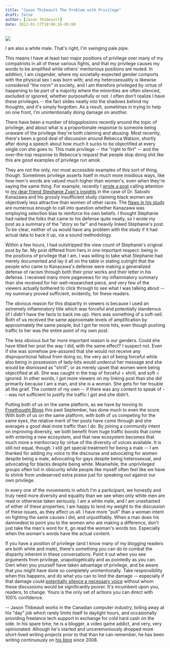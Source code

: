 ```yaml
---
title: "Jason Thibeault The Problem with Privilege"
draft: false
author: [Jason Thibeault]
date: 2012-01-17T10:00:16-05:00
---
```


![](http://www.morethanmen.org/wp-content/uploads/2012/01/c403ad2296807115c42af3d0f94b8b81.jpeg)

I am also a white male. That's right, I'm swinging pale pipe.

This means I have at least two major positions of privilege over many of my compatriots in all of these various fights, and that my privilege causes my words to be amplified while others' meritorious positions are muted. In addition, I am cisgender, where my societally-expected gender comports with the physical sex I was born with; and my heterosexuality is likewise considered "the norm" in society, and I am therefore privileged by virtue of happening to be part of a majority where the minorities are often silenced, excluded or ignored, whether purposefully or not. I often don't realize I have these privileges -- the fact slides neatly into the shadows behind my thoughts, and it's simply forgotten. As a result, sometimes in trying to help on one front, I'm unintentionally doing damage on another.

There have been a number of blogsplosions recently around the topic of privilege, and about what is a proportionate response to someone being unaware of the privilege they're both claiming and abusing. Most recently, there's been a good deal of discussion around Rebecca Watson, shortly after doing a speech about how much it sucks to be objectified at every single con she goes to. This male privilege -- the "right to flirt" -- and the over-the-top response to Rebecca's request that people stop doing shit like this are good examples of privilege run amok.

They are not the only, nor most accessible examples of this sort of thing, though. Sometimes privilege asserts itself in much more insidious ways, like how men's words are valued much higher than women's, even when they're saying the same thing. For example, recently I [wrote a post](http://freethoughtblogs.com/lousycanuck/2011/06/20/fellow-racists-come-to-the-defense-of-kanazawa/) calling attention to [my dear friend Stephanie Zvan's insights](http://almostdiamonds.blogspot.com/2011/06/with-friends-like-these.html) in the case of Dr. Satoshi Kanazawa and his grossly insufficient study claiming black women are objectively less attractive than women of other races. The [flaws in his study](http://www.scientificamerican.com/blog/post.cfm?id=the-datas-in-satoshi-kanazawa-is-a-2011-05-23) are numerous enough to call into question whether Kanazawa was employing selection bias to reinforce his own beliefs. I thought Stephanie had nailed the folks that came to his defense quite neatly, so I wrote my post as a summary of the "story so far" and heavily linked Stephanie's post. To be clear, neither of us would have any problem with the study if it had actual data to back it up, via a sound methodology.

Within a few hours, I had outstripped the view count of Stephanie's original post by far. My post differed from hers in one important respect: being in the positions of privilege that I am, I was willing to take what Stephanie had merely documented and lay it all on the table in stating outright that the people who came to Kanazawa's defense were making a generalized defense of racism through both their prior works and their letter in his defense. I received many more pageviews for my inflammatory summary than she received for her well-researched piece, and very few of the viewers actually bothered to click through to see what I was talking about -- my summary proved sufficient, evidently, for these readers.

The obvious reason for this disparity in viewers is because I used an extremely inflammatory title which was forceful and potentially slanderous (if I didn't have the facts to back me up). Hers was something of a soft-sell. Both of us received the same approximate levels of amplification by approximately the same people, but I got far more hits, even though pushing traffic to her was the entire point of my own post.

The less obvious but far more important reason is our genders. Could she have titled her post the way I did, with the same effect? I suspect not. Even if she was somehow pre-assured that she would not receive any disproportional fallout from doing so, the very act of being forceful while also being in possession of lady-bits would undercut her message and she would be dismissed as "shrill", or as merely upset that women were being objectified at all. She was caught in the trap of forceful = shrill, and soft = ignored. In other words, I got more viewers on my linking post than she did primarily because I am a man, and she is a woman. She gets for her trouble all the grief. The content of my own -- if there was any content to speak of -- was not sufficient to justify the traffic I got and she didn't.

Putting both of us on the same platform, as we have by moving to [Freethought Blogs](http://freethoughtblogs.com) this past September, has done much to even the score. With both of us on the same platform, with both of us competing for the same eyes, the relative merit of her posts have come through and she averages a good deal more traffic than I do. By joining a community intent on improving diversity, we both benefit from huge traffic boosts that come with entering a new ecosystem, and that new ecosystem becomes that much more a meritocracy by virtue of the diversity of voices available. It is still not equal, though. I still get special treatment for being a male -- I am thanked for adding my voice to the discourse and advocating for women despite being a male, advocating for gays despite being heterosexual, and advocating for blacks despite being white. Meanwhile, the unprivileged groups often toil in obscurity while people like myself often feel like we have to shrink from undeserved extra praise just for speaking out against our own privilege.

In every one of the movements in which I'm a participant, we honestly and truly need more diversity and equality than we see when only white men are read or otherwise taken seriously. I am a white male, and I am unashamed of either of these properties; I am happy to lend my weight to the discussion of these issues, as they affect us all. I have more "pull" than a woman intent on fighting the same causes I did, and unjustifiably. When a man does his damnedest to point you to the women who are making a difference, don't just take the man's word for it, go read the woman's words too. Especially when the woman's words have the actual content.

If you have a position of privilege (and I know many of my blogging readers are both white and male), there's something you can do to combat the disparity inherent in these conversations. Point it out when you see arguments from privilege, unapologetically and as pointedly as you can. Own when you yourself have taken advantage of privilege, and be aware that you might have done so completely unintentionally. Take responsibility when this happens, and do what you can to limit the damage -- especially if that damage could [potentially silence a necessary voice](http://almostdiamonds.blogspot.com/2011/06/i-do-this-why.html) without whom these discussions would be significantly poorer. It's incumbent upon you, readers, to change. Yours is the only set of actions you can direct with 100% confidence.

--
Jason Thibeault works in the Canadian computer industry, toiling away at his "day" job which rarely limits itself to daylight hours, and occasionally providing freelance tech support in exchange for cold hard cash on the side. In his spare time, he is a blogger, a video game addict, and very, very opinionated. Alhough he's started and unceremoniously dropped more short-lived writing projects prior to that than he can remember, he has been writing continuously on [his blog](http://freethoughtblogs.com/lousycanuck/) since 2008.
